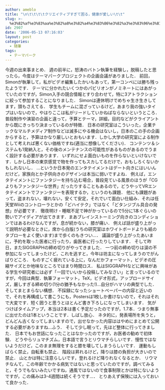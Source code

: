 ```yaml
---
author: ameblo
title: "\n\t\t\t\tクリエイティブすぎて困る，健康が愛しい\t\t"
slug: >-
  %e3%82%af%e3%83%aa%e3%82%a8%e3%82%a4%e3%83%86%e3%82%a3%e3%83%96%e3%81%99%e3%81%8e%e3%81%a6%e5%9b%b0%e3%82%8b%ef%bc%8c%e5%81%a5%e5%ba%b7%e3%81%8c%e6%84%9b%e3%81%97%e3%81%84
id: 2907
date: '2006-05-13 07:16:03'
layout: post
categories:
  - 随筆
tags:
  - テーマパーク
---
```


今週の出来事まとめ． 週の前半に，怒涛のバトン執筆を経験し，脱稿したと思ったら，今度はテーマパークプロジェクトの企画会議がありました． 前回，Simonが執筆して，私がビデオ編集したかいもあって，第一コンペには勝ち残ったようです． テーマに分かれたいくつかのパビリオンがノミネートにはあがっていたのですが，Simon入手の競合情報とすり合わせて，特に3アトラクションに絞って参加することになりました． Simonは連休明けでめちゃ生き生きしてます，頭もさえてる． 学生もチームに混ざっているけど，あまり我の強いタイプはいないので，やはりここは私がリードしていかねばならないというところ． 普段制作や演習の企画と違って，予算とテーマ，詳細，目的などがクライアントから既にきっちり決まっているのが特徴． 日本の研究室はこういった，企業チックなマルチメディア制作などは滅多にやる機会はないし，日本のこの手の企画からすると，予算はかなり厳しいとおもいます．しかし大学の研究室による制作として考えれば悪くない価格ですね(適当に想像してください)． コンテンツ＆システムも1発納入と，その後のメンテナンスの可能性があるものがあるのでうまく設計する必要があります． いずれにせよ面白いものを作らないといけないです．しかし日本の東京感覚で物を作ってもスカしてるだけで，おもしろくないかもしれないし． …というか日本発のエンタテイメントはデート向きにはいいんだけど，家族向とか子供向きのデザインは本当に弱いですよね． 例えば，エンタテイメントにファンタジーを持ち込む場合，普段見ている風景のほうが「CGよりもファンタジーな世界」だったりすることもあるので，どうやってVRエンタテイメントでファンタジーを表現するか，というのも課題． 他にも課題があって，盗まれない，壊れない，安くて安定，それでいて面白い仕組み．それは任天堂Wiiのコントローラとかの「どハイテク」ではなく「どタンジブル具合の発想」が必要です． 徹夜明け・睡眠不足で神がかっているので5分に1本ぐらいの勢いでアイディアが出てきます．まあブレインストーミング向きのコンディションではあるわけなんですが，息が続かない，膝が痛い． 例えば話が盛り上がって説明が必要なときに，席から白版(うちの研究室はホワイトボードよりも紙のタブローをよく使います)まで歩くのもきつい…． 議論が盛り上がったあいまに，予約を取った医者に行ったり，歯医者に行ったりしています． そして昨日，またSIGGRAPHの締め切りがやってきました． 一つ前の締め切りは涙の不参加になってしまったけど，これを逃すと，今年は坊主になってしまうのでがんばりどころ． ものすごく疲れている上に，なんだかフォーマット，ビデオの圧縮サイズとか地味なところではまり時間ロス． 私はSIGGRAPHなどに興味がある学生や研究者には必ず「一回でいいから投稿してみなさい」と言っているのですが，今回は典型．執筆フォーマット，TeX，ビデオ形式，アップロードサイズ，厳しすぎる締め切り(1分の猶予もなかった!)…自分がハマリの典型でした． そしてまとまらない構想． 不採録になったショートペーパーの内容と近いので，それを再構成して書こうにも，Postersは1枚しか書けないので，それはそれで大変です．短く囲うと思うとほとんど書き下ろしになってしまいます． 気がつけばタイムアップ，本当は2本は書く予定だったのですが，1.7本．つまり無事に出せたのは1本ということです．しばし放心． ネタ的に，発表場所を失うと，どんどん古くなってしまいますので，出せなかった内容ははやめにまとめて公開する必要がありますね…ふう． そして少し眠って，先ほど整体に行ってきました． 日本でもお世話になったことはなかったのですが，お医者の勧めで初体験． どうやらリュマチズム，日本語で言うとリウマチらしいです．慢性ではないようだけど，このまま無理をすると膝を壊してしまうらしいです． 運動もしばらく禁止，自転車も禁止． 階段は昇れるけど，降りは膝の負担が大きいので禁止． 山とかは特に注意らしいです，登れるけど降りれなくなるとか． リウマチなんて，この年齢でかかる病気ではないと思っていたのですが，調べてみると，そうでもないみたいですね，通風ではないので食事制限とかは特にないようですが，この痛みは3-4週間は続くそうです…． とりあえず保険には入っておいて良かった．